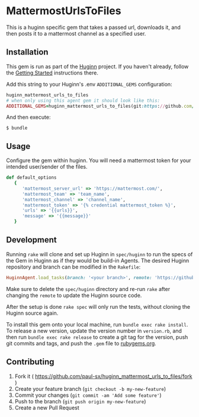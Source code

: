 # MattermostUrlsToFiles

This is a huginn specific gem that takes a passed url, downloads it, and then
posts it to a mattermost channel as a specified user.

## Installation

This gem is run as part of the [Huginn](https://github.com/huginn/huginn) project. If you haven't already, follow the [Getting Started](https://github.com/huginn/huginn#getting-started) instructions there.

Add this string to your Huginn's .env `ADDITIONAL_GEMS` configuration:

```ruby
huginn_mattermost_urls_to_files
# when only using this agent gem it should look like this:
ADDITIONAL_GEMS=huginn_mattermost_urls_to_files(git:https://github.com/paul-sx/huginn_mattermost_urls_to_files.git)
```

And then execute:

    $ bundle

## Usage

Configure the gem within huginn.  You will need a mattermost token for your
intended user/sender of the files.

```ruby
def default_options
   {
      'mattermost_server_url' => 'https://mattermost.com/',
      'mattermost_team' => 'team_name',
      'mattermost_channel' => 'channel_name',
      'mattermost_token' => '{% credential mattermost_token %}',
      'urls' => '{{urls}}',
      'message' => '{{message}}'
   }

 ```
 


## Development

Running `rake` will clone and set up Huginn in `spec/huginn` to run the specs of the Gem in Huginn as if they would be build-in Agents. The desired Huginn repository and branch can be modified in the `Rakefile`:

```ruby
HuginnAgent.load_tasks(branch: '<your branch>', remote: 'https://github.com/<github user>/huginn.git')
```

Make sure to delete the `spec/huginn` directory and re-run `rake` after changing the `remote` to update the Huginn source code.

After the setup is done `rake spec` will only run the tests, without cloning the Huginn source again.

To install this gem onto your local machine, run `bundle exec rake install`. To release a new version, update the version number in `version.rb`, and then run `bundle exec rake release` to create a git tag for the version, push git commits and tags, and push the `.gem` file to [rubygems.org](https://rubygems.org).

## Contributing

1. Fork it ( https://github.com/paul-sx/huginn_mattermost_urls_to_files/fork )
2. Create your feature branch (`git checkout -b my-new-feature`)
3. Commit your changes (`git commit -am 'Add some feature'`)
4. Push to the branch (`git push origin my-new-feature`)
5. Create a new Pull Request
